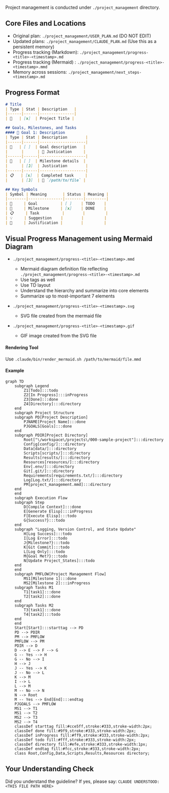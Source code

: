 <!-- ---
!-- Timestamp: 2025-05-20 05:43:47
!-- Author: ywatanabe
!-- File: /ssh:ywatanabe@sp:/home/ywatanabe/.claude/to_claude/guidelines/guidelines-Project-Management-Rules.md
!-- --- -->

Project management is conducted under `./project_management` directory.

## Core Files and Locations
- Original plan: `./project_management/USER_PLAN.md` (DO NOT EDIT)
- Updated plans: `./project_management/CLAUDE_PLAN.md` (Use this as a persistent memory)
- Progress tracking (Markdown): `./project_management/progress-<title>-<timestamp>.md`
- Progress tracking (Mermaid) : `./project_management/progress-<title>-<timestamp>.mmd`
- Memory across sessions: `./project_management/next_steps-<timestamp>.md`

## Progress Format

``` markdown
# Title
| Type | Stat | Description   |
|------|------|---------------|
| 🚀   | [x]  | Project Title |

## Goals, Milestones, and Tasks
#### 🎯 Goal 1: Description
| Type | Stat | Description        |
|------|------|--------------------|
| 🎯   | [ ]  | Goal description   |
|      |      | 📌 Justication     |
|------|------|--------------------|
| 🏁   | [ ]  | Milestone details  |
|      | [J]  | Justication        |
|------|------|--------------------|
| 📋   | [x]  | Completed task     |
|      | [J]  | 📌 `/path/to/file` |

## Key Symbols
| Symbol | Meaning       | Status | Meaning |
|--------|---------------|--------|---------|
| 🎯     | Goal          | [ ]    | TODO    |
| 🏁     | Milestone     | [x]    | DONE    |
| 📋     | Task          |        |         |
| 💡     | Suggestion    |        |         |
| 📌     | Justification |        |         |
```

## Visual Progress Management using Mermaid Diagram
- `./project_management/progress-<title>-<timestamp>.mmd`
  - Mermaid diagram definition file reflecting `./project_management/progress-<title>-<timestamp>.md`
  - Use tags as well
  - Use TD layout
  - Understand the hierarchy and summarize into core elements
  - Summarize up to most-important 7 elements

- `./project_management/progress-<title>-<timestamp>.svg`
  - SVG file created from the mermaid file

- `./project_management/progress-<title>-<timestamp>.gif`
  - GIF image created from the SVG file

#### Rendering Tool
Use `.claude/bin/render_mermaid.sh /path/to/mermaid/file.mmd`

#### Example
``` mermaid
graph TD
    subgraph Legend
        Z1[Todo]:::todo
        Z2[In Progress]:::inProgress
        Z3[Done]:::done
        Z4[Directory]:::directory
    end
    subgraph Project Structure
    subgraph PD[Project Description]
        PJNAME[Project Name]:::done
        PJGOALS[Goals]:::done
    end
    subgraph PDIR[Project Directory]
        Root["\/workspace\/projects\/000-sample-project"]:::directory
        Config[config/]:::directory
        Data[data/]:::directory
        Scripts[scripts/]:::directory
        Results[results/]:::directory
        Resources[resources/]:::directory
        Env[.env/]:::directory
        Git[.git/]:::directory
        Requirements[requirements.txt/]:::directory
        Log[Log.txt/]:::directory
        PM[project_management.mmd]:::directory
    end
    end
    subgraph Execution Flow
    subgraph Step
        D[Compile Context]:::done
        E[Generate Elisp]:::inProgress
        F[Execute Elisp]:::todo
        G{Success?}:::todo
    end
    subgraph "Logging, Version Control, and State Update"
        H[Log Success]:::todo
        I[Log Error]:::todo
        J{Milestone?}:::todo
        K[Git Commit]:::todo
        L[Log Only]:::todo
        M{Goal Met?}:::todo
        N[Update Project_States]:::todo
    end
    end
    subgraph PMFLOW[Project Management Flow]
        MS1[Milestone 1]:::done
        MS2[Milestone 2]:::inProgress
    subgraph Tasks M1
        T1[task1]:::done
        T2[task2]:::done
    end
    subgraph Tasks M2
        T3[task1]:::done
        T4[task2]:::todo
    end
    end
    Start[Start]:::starttag --> PD
    PD --> PDIR
    PM --> PMFLOW
    PMFLOW --> PM
    PDIR --> D
    D --> E --> F --> G
    G -- Yes --> H
    G -- No --> I
    H --> J
    J -- Yes --> K
    J -- No --> L
    K --> M
    I --> L
    L --> M
    M -- No --> N
    N --> Root
    M -- Yes --> End[End]:::endtag
    PJGOALS --> PMFLOW
    MS1 --> T1
    MS1 --> T2
    MS2 --> T3
    MS2 --> T4
    classDef starttag fill:#cce5ff,stroke:#333,stroke-width:2px;
    classDef done fill:#9f9,stroke:#333,stroke-width:2px;
    classDef inProgress fill:#ff9,stroke:#333,stroke-width:2px;
    classDef todo fill:#fff,stroke:#333,stroke-width:2px;
    classDef directory fill:#efe,stroke:#333,stroke-width:1px;
    classDef endtag fill:#fcc,stroke:#333,stroke-width:2px;
    class Root,Config,Data,Scripts,Results,Resources directory;
```

## Your Understanding Check
Did you understand the guideline? If yes, please say:
`CLAUDE UNDERSTOOD: <THIS FILE PATH HERE>`

<!-- EOF -->